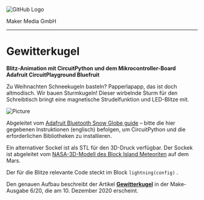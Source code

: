 ![GitHub Logo](http://www.heise.de/make/icons/make_logo.png)

Maker Media GmbH

***

# Gewitterkugel

**Blitz-Animation mit CircuitPython und dem Mikrocontroller-Board Adafruit CircuitPlayground Bluefruit**

Zu Weihnachten Schneekugeln basteln? Papperlapapp, das ist doch altmodisch. Wir bauen Sturmkugeln! Dieser wirbelnde Sturm für den Schreibtisch bringt eine magnetische Strudelfunktion und LED-Blitze mit.

![Picture](https://github.com/MakeMagazinDE/Gewitterkugel/blob/master/Gewitterkugel.jpg)

Abgeleitet vom [Adafruit Bluetooth Snow Globe guide](https://learn.adafruit.com/snow-globe-bluefruit-cpb/code-the-bluetooth-snow-globe) – bitte die hier gegebenen Instruktionen (englisch) befolgen, um CircuitPython und die erforderlichen Bibliotheken zu installieren.

Ein alternativer Sockel ist als STL für den 3D-Druck verfügbar. Der Sockek ist abgeleitet vom [NASA-3D-Modell des Block Island Meteoriten](https://nasa3d.arc.nasa.gov/detail/block-island) auf dem Mars.

Der für die Blitze relevante Code steckt im Block `lightning(config)` .

Den genauen Aufbau beschreibt der Artikel **[Gewitterkugel](https://www.heise.de/select/make/2020/6/2023311122290974884)** in der Make-Ausgabe 6/20, die am 10. Dezember 2020 erscheint. 
